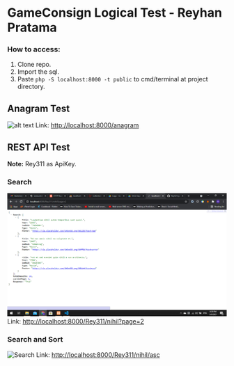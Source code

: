 # GameConsign Logical Test - Reyhan Pratama

### How to access:
1. Clone repo.
2. Import the sql.
3. Paste `php -S localhost:8000 -t public` to cmd/terminal at project directory.


## Anagram Test
![alt text](https://lh3.googleusercontent.com/d/18mlqWSQ5cw3gtCbvQSw6OVZNlj66xl-l)
Link: <http://localhost:8000/anagram>

<!-- https://lh3.googleusercontent.com/d/18mlqWSQ5cw3gtCbvQSw6OVZNlj66xl-l -->

## REST API Test

**Note:** Rey311 as ApiKey.

### Search
![Search](/pic/search.png)
Link: <http://localhost:8000/Rey311/nihil?page=2>

### Search and Sort
![Search](/pic/search_and_sort.png)
Link: <http://localhost:8000/Rey311/nihil/asc>
